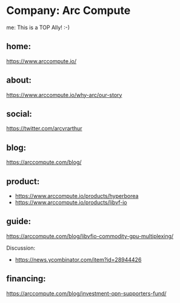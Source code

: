# Company: Arc Compute
me: This is a TOP Ally! :-)

## home:
https://www.arccompute.io/

## about:
https://www.arccompute.io/why-arc/our-story

## social:
https://twitter.com/arcvrarthur

## blog:
https://arccompute.com/blog/

## product:
- https://www.arccompute.io/products/hyperborea
- https://www.arccompute.io/products/libvf-io

## guide:
https://arccompute.com/blog/libvfio-commodity-gpu-multiplexing/

Discussion:
- https://news.ycombinator.com/item?id=28944426

## financing:
https://arccompute.com/blog/investment-opn-supporters-fund/
